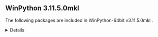 ## WinPython 3.11.5.0mkl 

The following packages are included in WinPython-64bit v3.11.5.0mkl .

<details>

### Tools

Name | Version | Description
-----|---------|------------
[Nodejs](https://nodejs.org) | v18.17.1 | a JavaScript runtime built on Chrome's V8 JavaScript engine
[npmjs](https://www.npmjs.com/) | 9.6.7 | a package manager for JavaScript
[Pandoc](https://pandoc.org/) | 2.3 | a universal document converter

### Python packages

Name | Version | Description
-----|---------|------------
[Python](http://www.python.org/) | 3.11.5 | Python programming language with standard library
[adodbapi](https://pypi.org/project/adodbapi) | 2.6.1.3 | A pure Python package implementing PEP 249 DB-API using Microsoft ADO.
[affine](https://pypi.org/project/affine) | 2.3.1 | Matrices describing affine transformation of the plane.
[aiofiles](https://pypi.org/project/aiofiles) | 22.1.0 | File support for asyncio.
[aiohttp](https://pypi.org/project/aiohttp) | 3.8.3 | Async http client/server framework (asyncio)
[aiosignal](https://pypi.org/project/aiosignal) | 1.2.0 | aiosignal: a list of registered asynchronous callbacks
[aiosqlite](https://pypi.org/project/aiosqlite) | 0.17.0 | asyncio bridge to the standard sqlite3 module
[alabaster](https://pypi.org/project/alabaster) | 0.7.12 | A configurable sidebar-enabled Sphinx theme
[alembic](https://pypi.org/project/alembic) | 1.11.1 | A database migration tool for SQLAlchemy.
[algopy](https://pypi.org/project/algopy) | 0.5.7 | ALGOPY: Taylor Arithmetic Computation and Algorithmic Differentiation
[altair](https://pypi.org/project/altair) | 5.1.1 | Altair: A declarative statistical visualization library for Python.
[altair_data_server](https://pypi.org/project/altair_data_server) | 0.4.1 | A background data server for Altair charts.
[altair_transform](https://pypi.org/project/altair_transform) | 0.2.0 | A python engine for evaluating Altair transforms.
[aniso8601](https://pypi.org/project/aniso8601) | 9.0.1 | A library for parsing ISO 8601 strings.
[annotated_types](https://pypi.org/project/annotated_types) | 0.5.0 | Reusable constraint types to use with typing.Annotated
[ansi2html](https://pypi.org/project/ansi2html) | 1.6.0 | Convert text with ANSI color codes to HTML or to LaTeX
[ansiwrap](https://pypi.org/project/ansiwrap) | 0.8.4 | textwrap, but savvy to ANSI colors and styles
[anyio](https://pypi.org/project/anyio) | 3.7.1 | High level compatibility layer for multiple asynchronous event loop implementations
[appdirs](https://pypi.org/project/appdirs) | 1.4.4 | A small Python module for determining appropriate platform-specific dirs, e.g. a "user data dir".
[argon2_cffi](https://pypi.org/project/argon2_cffi) | 21.3.0 | The secure Argon2 password hashing algorithm.
[argon2_cffi_bindings](https://pypi.org/project/argon2_cffi_bindings) | 21.2.0 | Low-level CFFI bindings for Argon2
[arrow](https://pypi.org/project/arrow) | 1.2.2 | Better dates & times for Python
[arviz](https://pypi.org/project/arviz) | 0.15.1 | Exploratory analysis of Bayesian models
[asciitree](https://pypi.org/project/asciitree) | 0.3.3 | Draws ASCII trees.
[asgi_csrf](https://pypi.org/project/asgi_csrf) | 0.9 | ASGI middleware for protecting against CSRF attacks
[asgiref](https://pypi.org/project/asgiref) | 3.5.2 | ASGI specs, helper code, and adapters
[asn1crypto](https://pypi.org/project/asn1crypto) | 1.4.0 | Fast ASN.1 parser and serializer with definitions for private keys, public keys, certificates, CRL, OCSP, CMS, PKCS#3, PKCS#7, PKCS#8, PKCS#12, PKCS#5, X.509 and TSP
[asteval](https://pypi.org/project/asteval) | 0.9.27 | Safe, minimalistic evaluator of python expression using ast module
[astroid](https://pypi.org/project/astroid) | 2.12.12 | An abstract syntax tree for Python with inference support.
[astropy](https://pypi.org/project/astropy) | 5.3.2 | Community-developed python astronomy tools
[asttokens](https://pypi.org/project/asttokens) | 2.1.0 | Annotate AST trees with source code positions
[async_lru](https://pypi.org/project/async_lru) | 2.0.4 | Simple LRU cache for asyncio
[async_timeout](https://pypi.org/project/async_timeout) | 4.0.3 | Timeout context manager for asyncio programs
[atomicwrites](https://pypi.org/project/atomicwrites) | 1.4.0 | Atomic file writes.
[attrs](https://pypi.org/project/attrs) | 22.1.0 | Classes Without Boilerplate
[autopep8](https://pypi.org/project/autopep8) | 1.7.0 | A tool that automatically formats Python code to conform to the PEP 8 style guide
[azure_core](https://pypi.org/project/azure_core) | 1.29.2 | Microsoft Azure Core Library for Python
[azure_cosmos](https://pypi.org/project/azure_cosmos) | 4.5.0 | Microsoft Azure Cosmos Client Library for Python
[azure_identity](https://pypi.org/project/azure_identity) | 1.14.0 | Microsoft Azure Identity Library for Python
[babel](https://pypi.org/project/babel) | 2.10.3 | Internationalization utilities
[backcall](https://pypi.org/project/backcall) | 0.2.0 | Specifications for callback functions passed in to an API
[baresql](https://pypi.org/project/baresql) | 0.8.0 | playing SQL directly on Python datas
[bcrypt](https://pypi.org/project/bcrypt) | 3.2.0 | Modern password hashing for your software and your servers
[beautifulsoup4](https://pypi.org/project/beautifulsoup4) | 4.11.1 | Screen-scraping library
[binaryornot](https://pypi.org/project/binaryornot) | 0.4.4 | Ultra-lightweight pure Python package to check if a file is binary or text.
[black](https://pypi.org/project/black) | 23.9.1 | The uncompromising code formatter.
[bleach](https://pypi.org/project/bleach) | 6.0.0 | An easy safelist-based HTML-sanitizing tool.
[blinker](https://pypi.org/project/blinker) | 1.4 | Fast, simple object-to-object and broadcast signaling
[blosc](https://pypi.org/project/blosc) | 1.10.6 | Blosc data compressor
[bokeh](https://pypi.org/project/bokeh) | 3.2.2 | Interactive plots and applications in the browser from Python
[bottleneck](https://pypi.org/project/bottleneck) | 1.3.4 | Fast NumPy array functions written in C
[bqplot](https://pypi.org/project/bqplot) | 0.12.40 | Interactive plotting for the Jupyter notebook, using d3.js and ipywidgets.
[branca](https://pypi.org/project/branca) | 0.6.0 | Generate complex HTML+JS pages with Python
[brewer2mpl](https://pypi.org/project/brewer2mpl) | 1.4.1 | Connect colorbrewer2.org color maps to Python and matplotlib
[brotli](https://pypi.org/project/brotli) | 1.0.9 | Python bindings for the Brotli compression library
[build](https://pypi.org/project/build) | 0.10.0 | A simple, correct Python build frontend
[cachecontrol](https://pypi.org/project/cachecontrol) | 0.12.11 | httplib2 caching for requests
[cachelib](https://pypi.org/project/cachelib) | 0.9.0 | A collection of cache libraries in the same API interface.
[cachetools](https://pypi.org/project/cachetools) | 5.2.0 | Extensible memoizing collections and decorators
[certifi](https://pypi.org/project/certifi) | 2022.9.24 | Python package for providing Mozilla's CA Bundle.
[cffi](https://pypi.org/project/cffi) | 1.15.0 | Foreign Function Interface for Python calling C code.
[cftime](https://pypi.org/project/cftime) | 1.6.0 | Time-handling functionality from netcdf4-python
[chardet](https://pypi.org/project/chardet) | 5.0.0 | Universal encoding detector for Python 2 and 3
[charset_normalizer](https://pypi.org/project/charset_normalizer) | 2.0.12 | The Real First Universal Charset Detector. Open, modern and actively maintained alternative to Chardet.
[cleo](https://pypi.org/project/cleo) | 2.0.1 | Cleo allows you to create beautiful and testable command-line interfaces.
[click](https://pypi.org/project/click) | 8.1.3 | Composable command line interface toolkit
[click_default_group](https://pypi.org/project/click_default_group) | 1.2.4 | Extends click.Group to invoke a command without explicit subcommand name
[click_default_group_wheel](https://pypi.org/project/click_default_group_wheel) | 1.2.2 | Extends click.Group to invoke a command without explicit subcommand name (packaged as a wheel)
[click_plugins](https://pypi.org/project/click_plugins) | 1.1.1 | An extension module for click to enable registering CLI commands via setuptools entry-points.
[cligj](https://pypi.org/project/cligj) | 0.7.2 | Click params for commmand line interfaces to GeoJSON
[cloudpickle](https://pypi.org/project/cloudpickle) | 2.1.0 | Extended pickling support for Python objects
[clr_loader](https://pypi.org/project/clr_loader) | 0.2.5 | Generic pure Python loader for .NET runtimes
[clrmagic](https://pypi.org/project/clrmagic) | 0.0.1a2 | IPython cell magic to use .NET languages
[colorama](https://pypi.org/project/colorama) | 0.4.6 | Cross-platform colored terminal text.
[colorcet](https://pypi.org/project/colorcet) | 3.0.1 | Collection of perceptually uniform colormaps
[comm](https://pypi.org/project/comm) | 0.1.3 | Jupyter Python Comm implementation, for usage in ipykernel, xeus-python etc.
[cons](https://pypi.org/project/cons) | 0.4.5 | An implementation of Lisp/Scheme-like cons in Python.
[contourpy](https://pypi.org/project/contourpy) | 1.0.7 | Python library for calculating contours of 2D quadrilateral grids
[cookiecutter](https://pypi.org/project/cookiecutter) | 2.1.1 | A command-line utility that creates projects from project templates, e.g. creating a Python package project from a Python package project template.
[coverage](https://pypi.org/project/coverage) | 6.5.0 | Code coverage measurement for Python
[cramjam](https://pypi.org/project/cramjam) | 2.6.2 | Thin Python bindings to de/compression algorithms in Rust
[crashtest](https://pypi.org/project/crashtest) | 0.4.1 | Manage Python errors with ease
[cryptography](https://pypi.org/project/cryptography) | 37.0.4 | cryptography is a package which provides cryptographic recipes and primitives to Python developers.
[cvxopt](https://pypi.org/project/cvxopt) | 1.3.0 | Convex optimization package
[cvxpy](https://pypi.org/project/cvxpy) | 1.3.1 | A domain-specific language for modeling convex optimization problems in Python.
[cycler](https://pypi.org/project/cycler) | 0.11.0 | Composable style cycles
[cython](https://pypi.org/project/cython) | 3.0.2 | The Cython compiler for writing C extensions for the Python language.
[cytoolz](https://pypi.org/project/cytoolz) | 0.12.1 | Cython implementation of Toolz: High performance functional utilities
[daqp](https://pypi.org/project/daqp) | 0.5.1 | DAQP: A dual active-set QP solver
[dash](https://pypi.org/project/dash) | 2.11.1 | A Python framework for building reactive web-apps. Developed by Plotly.
[dash_core_components](https://pypi.org/project/dash_core_components) | 2.0.0 | Core component suite for Dash
[dash_html_components](https://pypi.org/project/dash_html_components) | 2.0.0 | Vanilla HTML components for Dash
[dash_table](https://pypi.org/project/dash_table) | 5.0.0 | Dash table
[dask](https://pypi.org/project/dask) | 2023.8.0 | Parallel PyData with Task Scheduling
[dask_image](https://pypi.org/project/dask_image) | 2023.8.1 | Distributed image processing
[dataclasses_json](https://pypi.org/project/dataclasses_json) | 0.5.7 | Easily serialize dataclasses to and from JSON
[datasette](https://pypi.org/project/datasette) | 0.64.3 | A tool for exploring and publishing data
[datasette_graphql](https://pypi.org/project/datasette_graphql) | 2.2 | Datasette plugin providing an automatic GraphQL API for your SQLite databases
[datashader](https://pypi.org/project/datashader) | 0.15.2 | Data visualization toolchain based on aggregating into a grid
[datashape](https://pypi.org/project/datashape) | 0.5.2 | A data description language.
[db.py](https://pypi.org/project/db.py) | 0.5.4b1 | a db package that doesn't suck
[deap](https://pypi.org/project/deap) | 1.3.1 | Distributed Evolutionary Algorithms in Python
[debugpy](https://pypi.org/project/debugpy) | 1.8.0 | An implementation of the Debug Adapter Protocol for Python
[decorator](https://pypi.org/project/decorator) | 4.4.2 | Decorators for Humans
[defusedxml](https://pypi.org/project/defusedxml) | 0.7.1 | XML bomb protection for Python stdlib modules
[deprecated](https://pypi.org/project/deprecated) | 1.2.13 | Python @deprecated decorator to deprecate old python classes, functions or methods.
[deprecation](https://pypi.org/project/deprecation) | 2.1.0 | A library to handle automated deprecations
[diff_match_patch](https://pypi.org/project/diff_match_patch) | 20200713 | Repackaging of Google's Diff Match and Patch libraries. Offers robust algorithms to perform the operations required for synchronizing plain text.
[dill](https://pypi.org/project/dill) | 0.3.5 | serialize all of python
[dirty_cat](https://pypi.org/project/dirty_cat) | 0.4.1 | Machine learning with dirty categories.
[distlib](https://pypi.org/project/distlib) | 0.3.6 | Distribution utilities
[distributed](https://pypi.org/project/distributed) | 2023.8.0 | Distributed scheduler for Dask
[django](https://pypi.org/project/django) | 4.1.2 | A high-level Python web framework that encourages rapid development and clean, pragmatic design.
[dnspython](https://pypi.org/project/dnspython) | 2.1.0 | DNS toolkit
[docopt](https://pypi.org/project/docopt) | 0.6.2 | Pythonic argument parser, that will make you smile
[docstring_to_markdown](https://pypi.org/project/docstring_to_markdown) | 0.10 | On the fly conversion of Python docstrings to markdown
[docutils](https://pypi.org/project/docutils) | 0.18.1 | Docutils -- Python Documentation Utilities
[duckdb](https://pypi.org/project/duckdb) | 0.8.1 | DuckDB embedded database
[dulwich](https://pypi.org/project/dulwich) | 0.21.5 | Python Git Library
[ecos](https://pypi.org/project/ecos) | 2.0.12 | This is the Python package for ECOS: Embedded Cone Solver. See Github page for more information.
[emcee](https://pypi.org/project/emcee) | 3.1.2 | The Python ensemble sampling toolkit for MCMC
[entrypoints](https://pypi.org/project/entrypoints) | 0.4 | Discover and load entry points from installed packages.
[et_xmlfile](https://pypi.org/project/et_xmlfile) | 1.1.0 | An implementation of lxml.xmlfile for the standard library
[etuples](https://pypi.org/project/etuples) | 0.3.8 | Python S-expression emulation using tuple-like objects.
[executing](https://pypi.org/project/executing) | 1.2.0 | Get the currently executing AST node of a frame, and other information
[fast_histogram](https://pypi.org/project/fast_histogram) | 0.11 | Fast simple 1D and 2D histograms
[fastapi](https://pypi.org/project/fastapi) | 0.103.1 | FastAPI framework, high performance, easy to learn, fast to code, ready for production
[fasteners](https://pypi.org/project/fasteners) | 0.17.3 | A python package that provides useful locks.
[fastjsonschema](https://pypi.org/project/fastjsonschema) | 2.16.2 | Fastest Python implementation of JSON schema
[fastparquet](https://pypi.org/project/fastparquet) | 2023.4.0 | Python support for Parquet file format
[fastprogress](https://pypi.org/project/fastprogress) | 1.0.3 | A nested progress with plotting options for fastai
[feather_format](https://pypi.org/project/feather_format) | 0.4.1 | Simple wrapper library to the Apache Arrow-based Feather File Format
[filelock](https://pypi.org/project/filelock) | 3.12.0 | A platform independent file lock.
[filterpy](https://pypi.org/project/filterpy) | 1.4.5 | Kalman filtering and optimal estimation library
[fiona](https://pypi.org/project/fiona) | 1.9.3 | Fiona reads and writes spatial data files
[flake8](https://pypi.org/project/flake8) | 5.0.4 | the modular source code checker: pep8, pyflakes and co
[flask](https://pypi.org/project/flask) | 2.2.2 | A simple framework for building complex web applications.
[flask_mail](https://pypi.org/project/flask_mail) | 0.9.1 | Flask extension for sending email
[flask_session](https://pypi.org/project/flask_session) | 0.4.0 | Adds server-side session support to your Flask application
[flask_sqlalchemy](https://pypi.org/project/flask_sqlalchemy) | 3.0.3 | Adds SQLAlchemy support to your Flask application.
[flit](https://pypi.org/project/flit) | 3.8.0 | A simple packaging tool for simple packages.
[flit_core](https://pypi.org/project/flit_core) | 3.8.0 | Distribution-building parts of Flit. See flit package for more information
[folium](https://pypi.org/project/folium) | 0.14.0 | Make beautiful maps with Leaflet.js & Python
[fonttools](https://pypi.org/project/fonttools) | 4.37.4 | Tools to manipulate font files
[formlayout](https://pypi.org/project/formlayout) | 1.2.1a1 | The most easy way to create Qt form dialogs and widgets with Python
[fqdn](https://pypi.org/project/fqdn) | 1.5.1 | Validates fully-qualified domain names against RFC 1123, so that they are acceptable to modern bowsers
[frozenlist](https://pypi.org/project/frozenlist) | 1.3.0 | A list-like structure which implements collections.abc.MutableSequence
[fsspec](https://pypi.org/project/fsspec) | 2023.5.0 | File-system specification
[future](https://pypi.org/project/future) | 0.18.2 | Clean single-source support for Python 3 and 2
[fuzzywuzzy](https://pypi.org/project/fuzzywuzzy) | 0.18.0 | Fuzzy string matching in python
[gast](https://pypi.org/project/gast) | 0.4.0 | Python AST that abstracts the underlying Python version
[gdal](https://pypi.org/project/gdal) | 3.6.4 | GDAL: Geospatial Data Abstraction Library
[geographiclib](https://pypi.org/project/geographiclib) | 1.52 | The geodesic routines from GeographicLib
[geopandas](https://pypi.org/project/geopandas) | 0.14.0 | Geographic pandas extensions
[geopy](https://pypi.org/project/geopy) | 2.2.0 | Python Geocoding Toolbox
[gitdb](https://pypi.org/project/gitdb) | 4.0.10 | Git Object Database
[gitpython](https://pypi.org/project/gitpython) | 3.1.32 | Python Git Library
[gmpy2](https://pypi.org/project/gmpy2) | 2.1.5 | GMP/MPIR, MPFR, and MPC interface to Python 2.6+ and 3.x
[gpt4all](https://pypi.org/project/gpt4all) | 1.0.8 | Python bindings for GPT4All
[graphene](https://pypi.org/project/graphene) | 3.2.2 | GraphQL Framework for Python
[graphql_core](https://pypi.org/project/graphql_core) | 3.2.3 | GraphQL implementation for Python, a port of GraphQL.js, the JavaScript reference implementation for GraphQL.
[graphql_relay](https://pypi.org/project/graphql_relay) | 3.2.0 | Relay library for graphql-core-next
[greenlet](https://pypi.org/project/greenlet) | 2.0.2 | Lightweight in-process concurrent programming
[guidata](https://pypi.org/project/guidata) | 3.0.4 | Automatic graphical user interfaces generation for easy dataset editing and display
[guiqwt](https://pypi.org/project/guiqwt) | 4.4.1 | guiqwt is a set of tools for curve and image plotting (extension to PythonQwt)
[h11](https://pypi.org/project/h11) | 0.12.0 | A pure-Python, bring-your-own-I/O implementation of HTTP/1.1
[h2](https://pypi.org/project/h2) | 4.1.0 | HTTP/2 State-Machine based protocol implementation
[h5netcdf](https://pypi.org/project/h5netcdf) | 1.1.0 | netCDF4 via h5py
[h5py](https://pypi.org/project/h5py) | 3.7.0 | Read and write HDF5 files from Python
[heapdict](https://pypi.org/project/heapdict) | 1.0.1 | a heap with decrease-key and increase-key operations
[holoviews](https://pypi.org/project/holoviews) | 1.17.1 | Stop plotting your data - annotate your data and let it visualize itself.
[hpack](https://pypi.org/project/hpack) | 4.0.0 | Pure-Python HPACK header compression
[html5lib](https://pypi.org/project/html5lib) | 1.1 | HTML parser based on the WHATWG HTML specification
[httpcore](https://pypi.org/project/httpcore) | 0.15.0 | A minimal low-level HTTP client.
[httpie](https://pypi.org/project/httpie) | 3.2.1 | HTTPie - a CLI, cURL-like tool for humans.
[httpx](https://pypi.org/project/httpx) | 0.23.0 | The next generation HTTP client.
[huggingface_hub](https://pypi.org/project/huggingface_hub) | 0.17.1 | Client library to download and publish models, datasets and other repos on the huggingface.co hub
[hupper](https://pypi.org/project/hupper) | 1.10.3 | Integrated process monitor for developing and reloading daemons.
[hvplot](https://pypi.org/project/hvplot) | 0.8.4 | A high-level plotting API for the PyData ecosystem built on HoloViews.
[hypercorn](https://pypi.org/project/hypercorn) | 0.14.3 | A ASGI Server based on Hyper libraries and inspired by Gunicorn.
[hyperframe](https://pypi.org/project/hyperframe) | 6.0.1 | HTTP/2 framing layer for Python
[hypothesis](https://pypi.org/project/hypothesis) | 6.75.2 | A library for property-based testing
[idlex](https://pypi.org/project/idlex) | 1.22 | IDLE Extensions for Python
[idna](https://pypi.org/project/idna) | 3.1 | Internationalized Domain Names in Applications (IDNA)
[imageio](https://pypi.org/project/imageio) | 2.31.1 | Library for reading and writing a wide range of image, video, scientific, and volumetric data formats.
[imageio_ffmpeg](https://pypi.org/project/imageio_ffmpeg) | 0.4.8 | FFMPEG wrapper for Python
[imagesize](https://pypi.org/project/imagesize) | 1.4.1 | Getting image size from png/jpeg/jpeg2000/gif file
[imbalanced_learn](https://pypi.org/project/imbalanced_learn) | 0.10.1 | Toolbox for imbalanced dataset in machine learning.
[importlib_metadata](https://pypi.org/project/importlib_metadata) | 6.8.0 | Read metadata from Python packages
[inflection](https://pypi.org/project/inflection) | 0.5.1 | A port of Ruby on Rails inflector to Python
[iniconfig](https://pypi.org/project/iniconfig) | 1.1.1 | iniconfig: brain-dead simple config-ini parsing
[installer](https://pypi.org/project/installer) | 0.7.0 | A library for installing Python wheels.
[intervaltree](https://pypi.org/project/intervaltree) | 3.0.2 | Editable interval tree data structure for Python 2 and 3
[ipycanvas](https://pypi.org/project/ipycanvas) | 0.13.1 | Interactive widgets library exposing the browser's Canvas API
[ipydatagrid](https://pypi.org/project/ipydatagrid) | 1.2.0 | Fast Datagrid widget for the Jupyter Notebook and JupyterLab
[ipykernel](https://pypi.org/project/ipykernel) | 6.25.2 | IPython Kernel for Jupyter
[ipyleaflet](https://pypi.org/project/ipyleaflet) | 0.17.4 | A Jupyter widget for dynamic Leaflet maps
[ipympl](https://pypi.org/project/ipympl) | 0.9.3 | Matplotlib Jupyter Extension
[ipython](https://pypi.org/project/ipython) | 8.15.0 | IPython: Productive Interactive Computing
[ipython_genutils](https://pypi.org/project/ipython_genutils) | 0.2.0 | Vestigial utilities from IPython
[ipython_sql](https://pypi.org/project/ipython_sql) | 0.5.0 | RDBMS access via IPython
[ipywidgets](https://pypi.org/project/ipywidgets) | 8.1.1 | IPython HTML widgets for Jupyter
[isoduration](https://pypi.org/project/isoduration) | 20.11.0 | Operations with ISO 8601 durations
[isort](https://pypi.org/project/isort) | 5.10.1 | A Python utility / library to sort Python imports.
[itsdangerous](https://pypi.org/project/itsdangerous) | 2.1.2 | Various helpers to pass data to untrusted environments and back.
[janus](https://pypi.org/project/janus) | 1.0.0 | Mixed sync-async queue to interoperate between asyncio tasks and classic threads
[jaraco.classes](https://pypi.org/project/jaraco.classes) | 3.2.3 | Utility functions for Python class constructs
[jedi](https://pypi.org/project/jedi) | 0.18.2 | An autocompletion tool for Python that can be used for text editors.
[jellyfish](https://pypi.org/project/jellyfish) | 0.11.2 | a library for doing approximate and phonetic matching of strings.
[jinja2](https://pypi.org/project/jinja2) | 3.1.2 | A small but fast and easy to use stand-alone template engine written in pure python.
[jinja2_time](https://pypi.org/project/jinja2_time) | 0.2.0 | Jinja2 Extension for Dates and Times
[joblib](https://pypi.org/project/joblib) | 1.3.1 | Lightweight pipelining: using Python functions as pipeline jobs.
[json5](https://pypi.org/project/json5) | 0.9.8 | A Python implementation of the JSON5 data format.
[jsonpointer](https://pypi.org/project/jsonpointer) | 2.3 | Identify specific nodes in a JSON document (RFC 6901)
[jsonschema](https://pypi.org/project/jsonschema) | 4.17.3 | An implementation of JSON Schema validation for Python
[julia](https://pypi.org/project/julia) | 0.6.1 | Julia/Python bridge with IPython support.
[jupyter](https://pypi.org/project/jupyter) | 1.0.0 | Jupyter metapackage. Install all the Jupyter components in one go.
[jupyter_bokeh](https://pypi.org/project/jupyter_bokeh) | 3.0.7 | A Jupyter extension for rendering Bokeh content.
[jupyter_client](https://pypi.org/project/jupyter_client) | 8.2.0 | Jupyter protocol implementation and client libraries
[jupyter_console](https://pypi.org/project/jupyter_console) | 6.4.4 | Jupyter terminal console
[jupyter_core](https://pypi.org/project/jupyter_core) | 5.3.0 | Jupyter core package. A base package on which Jupyter projects rely.
[jupyter_events](https://pypi.org/project/jupyter_events) | 0.6.3 | Jupyter Event System library
[jupyter_lsp](https://pypi.org/project/jupyter_lsp) | 2.2.0 | Multi-Language Server WebSocket proxy for Jupyter Notebook/Lab server
[jupyter_packaging](https://pypi.org/project/jupyter_packaging) | 0.12.3 | Jupyter Packaging Utilities
[jupyter_server](https://pypi.org/project/jupyter_server) | 2.5.0 | The Jupyter Server
[jupyter_server_mathjax](https://pypi.org/project/jupyter_server_mathjax) | 0.2.6 | MathJax resources as a Jupyter Server Extension.
[jupyter_server_terminals](https://pypi.org/project/jupyter_server_terminals) | 0.4.4 | A Jupyter Server Extension Providing Terminals.
[jupyter_sphinx](https://pypi.org/project/jupyter_sphinx) | 0.4.0 | Jupyter Sphinx Extensions
[jupyterlab](https://pypi.org/project/jupyterlab) | 4.0.6 | The JupyterLab notebook server extension.
[jupyterlab_pygments](https://pypi.org/project/jupyterlab_pygments) | 0.2.2 | Pygments theme
[jupyterlab_server](https://pypi.org/project/jupyterlab_server) | 2.24.0 | JupyterLab Server
[jupyterlab_widgets](https://pypi.org/project/jupyterlab_widgets) | 3.0.9 | JupyterLab extension providing HTML widgets
[keyring](https://pypi.org/project/keyring) | 23.13.1 | Store and access your passwords safely.
[kiwisolver](https://pypi.org/project/kiwisolver) | 1.4.3 | A fast implementation of the Cassowary constraint solver
[langchain](https://pypi.org/project/langchain) | 0.0.292 | Building applications with LLMs through composability
[langsmith](https://pypi.org/project/langsmith) | 0.0.37 | Client library to connect to the LangSmith LLM Tracing and Evaluation Platform.
[lazy_loader](https://pypi.org/project/lazy_loader) | 0.2 | lazy_loader
[lazy_object_proxy](https://pypi.org/project/lazy_object_proxy) | 1.7.1 | A fast and thorough lazy object proxy.
[linkify_it_py](https://pypi.org/project/linkify_it_py) | 2.0.0 | Links recognition library with FULL unicode support.
[llm](https://pypi.org/project/llm) | 0.10 | A CLI utility and Python library for interacting with Large Language Models, including OpenAI, PaLM and local models installed on your own machine.
[llm_gpt4all](https://pypi.org/project/llm_gpt4all) | 0.1.1 | Plugin for LLM adding support for GPT4ALL models
[llm_llama_cpp](https://pypi.org/project/llm_llama_cpp) | 0.1a0 | LLM plugin for running models using llama.cpp
[llm_markov](https://pypi.org/project/llm_markov) | 0.1 | Plugin for LLM adding a Markov chain generating model
[llvmlite](https://pypi.org/project/llvmlite) | 0.41.0 | lightweight wrapper around basic LLVM functionality
[lmfit](https://pypi.org/project/lmfit) | 1.0.3 | Least-Squares Minimization with Bounds and Constraints
[locket](https://pypi.org/project/locket) | 1.0.0 | File-based locks for Python for Linux and Windows
[lockfile](https://pypi.org/project/lockfile) | 0.12.2 | Platform-independent file locking module
[logical_unification](https://pypi.org/project/logical_unification) | 0.4.5 | Logical unification in Python
[loky](https://pypi.org/project/loky) | 3.4.0 | A robust implementation of concurrent.futures.ProcessPoolExecutor
[lxml](https://pypi.org/project/lxml) | 4.9.0 | Powerful and Pythonic XML processing library combining libxml2/libxslt with the ElementTree API.
[lz4](https://pypi.org/project/lz4) | 4.3.2 | LZ4 Bindings for Python
[mako](https://pypi.org/project/mako) | 1.2.0 | A super-fast templating language that borrows the  best ideas from the existing templating languages.
[markdown](https://pypi.org/project/markdown) | 3.3.7 | Python implementation of Markdown.
[markdown_it_py](https://pypi.org/project/markdown_it_py) | 2.2.0 | Python port of markdown-it. Markdown parsing, done right!
[markupsafe](https://pypi.org/project/markupsafe) | 2.1.1 | Safely add untrusted strings to HTML/XML markup.
[marshmallow](https://pypi.org/project/marshmallow) | 3.12.1 | A lightweight library for converting complex datatypes to and from native Python datatypes.
[marshmallow_enum](https://pypi.org/project/marshmallow_enum) | 1.5.1 | Enum field for Marshmallow
[matplotlib](https://pypi.org/project/matplotlib) | 3.8.0 | Python plotting package
[matplotlib_inline](https://pypi.org/project/matplotlib_inline) | 0.1.6 | Inline Matplotlib backend for Jupyter
[maturin](https://pypi.org/project/maturin) | 1.2.3 | Build and publish crates with pyo3, rust-cpython and cffi bindings as well as rust binaries as python packages
[mccabe](https://pypi.org/project/mccabe) | 0.7.0 | McCabe checker, plugin for flake8
[mdit_py_plugins](https://pypi.org/project/mdit_py_plugins) | 0.3.5 | Collection of plugins for markdown-it-py
[mdurl](https://pypi.org/project/mdurl) | 0.1.2 | Markdown URL utilities
[mercantile](https://pypi.org/project/mercantile) | 1.2.1 | Web mercator XYZ tile utilities
[mergedeep](https://pypi.org/project/mergedeep) | 1.3.4 | A deep merge function for &#128013;.
[minikanren](https://pypi.org/project/minikanren) | 1.0.3 | Relational programming in Python
[missingno](https://pypi.org/project/missingno) | 0.5.1 | Missing data visualization module for Python.
[mistune](https://pypi.org/project/mistune) | 2.0.5 | The fastest markdown parser in pure Python
[mizani](https://pypi.org/project/mizani) | 0.9.2 | Scales for Python
[mkl_service](https://pypi.org/project/mkl_service) | 2.4.0 | Python bindings to some MKL service functions
[mlxtend](https://pypi.org/project/mlxtend) | 0.22.0 | Machine Learning Library Extensions
[more_itertools](https://pypi.org/project/more_itertools) | 9.0.0 | More routines for operating on iterables, beyond itertools
[moviepy](https://pypi.org/project/moviepy) | 1.0.3 | Video editing with Python
[mpl_scatter_density](https://pypi.org/project/mpl_scatter_density) | 0.7 | Matplotlib helpers to make density scatter plots
[mpld3](https://pypi.org/project/mpld3) | 0.5.8 | D3 Viewer for Matplotlib
[mpmath](https://pypi.org/project/mpmath) | 1.2.1 | Python library for arbitrary-precision floating-point arithmetic
[msal](https://pypi.org/project/msal) | 1.22.0 | The Microsoft Authentication Library (MSAL) for Python library enables your app to access the Microsoft Cloud by supporting authentication of users with Microsoft Azure Active Directory accounts (AAD) and Microsoft Accounts (MSA) using industry standard OAuth2 and OpenID Connect.
[msal_extensions](https://pypi.org/project/msal_extensions) | 1.0.0 | Microsoft Authentication Library extensions (MSAL EX) provides a persistence API that can save your data on disk, encrypted on Windows, macOS and Linux. Concurrent data access will be coordinated by a file lock mechanism.
[msgpack](https://pypi.org/project/msgpack) | 1.0.4 | MessagePack (de)serializer.
[msvc_runtime](https://pypi.org/project/msvc_runtime) | 14.34.31931 | Install the Microsoft&#8482; Visual C++&#8482; runtime DLLs to the sys.prefix and Scripts directories
[multidict](https://pypi.org/project/multidict) | 6.0.2 | multidict implementation
[multipledispatch](https://pypi.org/project/multipledispatch) | 0.6.0 | Multiple dispatch
[munch](https://pypi.org/project/munch) | 2.5.0 | A dot-accessible dictionary (a la JavaScript objects)
[mutagen](https://pypi.org/project/mutagen) | 1.46.0 | read and write audio tags for many formats
[mypy](https://pypi.org/project/mypy) | 1.5.1 | Optional static typing for Python
[mypy_extensions](https://pypi.org/project/mypy_extensions) | 1.0.0 | Experimental type system extensions for programs checked with the mypy typechecker.
[mysql_connector_python](https://pypi.org/project/mysql_connector_python) | 8.0.21 | MySQL driver written in Python
[nbclient](https://pypi.org/project/nbclient) | 0.8.0 | A client library for executing notebooks. Formally nbconvert's ExecutePreprocessor.
[nbconvert](https://pypi.org/project/nbconvert) | 7.8.0 | Converting Jupyter Notebooks
[nbdime](https://pypi.org/project/nbdime) | 3.1.1 | Diff and merge of Jupyter Notebooks
[nbformat](https://pypi.org/project/nbformat) | 5.7.0 | The Jupyter Notebook format
[nbval](https://pypi.org/project/nbval) | 0.9.6 | A py.test plugin to validate Jupyter notebooks
[nest_asyncio](https://pypi.org/project/nest_asyncio) | 1.5.6 | Patch asyncio to allow nested event loops
[netcdf4](https://pypi.org/project/netcdf4) | 1.6.0 | Provides an object-oriented python interface to the netCDF version 4 library.
[networkx](https://pypi.org/project/networkx) | 3.1 | Python package for creating and manipulating graphs and networks
[nlopt](https://pypi.org/project/nlopt) | 2.7.1 | Library for nonlinear optimization, wrapping many algorithms for global and local, constrained or unconstrained, optimization
[nltk](https://pypi.org/project/nltk) | 3.8.1 | Natural Language Toolkit
[notebook](https://pypi.org/project/notebook) | 7.0.4 | A web-based notebook environment for interactive computing
[notebook_shim](https://pypi.org/project/notebook_shim) | 0.2.3 | A shim layer for notebook traits and config
[ntlm_auth](https://pypi.org/project/ntlm_auth) | 1.5.0 | Creates NTLM authentication structures
[numba](https://pypi.org/project/numba) | 0.58.0 | compiling Python code using LLVM
[numcodecs](https://pypi.org/project/numcodecs) | 0.10.0 | A Python package providing buffer compression and transformation codecs for use in data storage and communication applications.
[numdifftools](https://pypi.org/project/numdifftools) | 0.9.40 | Solves automatic numerical differentiation problems in one or more variables.
[numexpr](https://pypi.org/project/numexpr) | 2.8.4 | Fast numerical expression evaluator for NumPy
[numpy](https://pypi.org/project/numpy) | 1.25.1+mkl | NumPy is the fundamental package for array computing with Python.
[numpydoc](https://pypi.org/project/numpydoc) | 1.3 | Sphinx extension to support docstrings in Numpy format
[openai](https://pypi.org/project/openai) | 0.28.0 | Python client library for the OpenAI API
[opencv_python](https://pypi.org/project/opencv_python) | 4.8.0.74 | Wrapper package for OpenCV python bindings.
[openpyxl](https://pypi.org/project/openpyxl) | 3.0.10 | A Python library to read/write Excel 2010 xlsx/xlsm files
[orjson](https://pypi.org/project/orjson) | 3.7.3 | Fast, correct Python JSON library supporting dataclasses, datetimes, and numpy
[osqp](https://pypi.org/project/osqp) | 0.6.2.post9 | OSQP: The Operator Splitting QP Solver
[outcome](https://pypi.org/project/outcome) | 1.2.0 | Capture the outcome of Python function calls.
[packaging](https://pypi.org/project/packaging) | 22.0 | Core utilities for Python packages
[pandas](https://pypi.org/project/pandas) | 2.1.1 | Powerful data structures for data analysis, time series, and statistics
[pandocfilters](https://pypi.org/project/pandocfilters) | 1.5.0 | Utilities for writing pandoc filters in python
[panel](https://pypi.org/project/panel) | 1.2.3 | A high level app and dashboarding solution for Python.
[papermill](https://pypi.org/project/papermill) | 2.4.0 | Parametrize and run Jupyter and nteract Notebooks
[param](https://pypi.org/project/param) | 1.13.0 | Declarative Python programming using Parameters.
[paramiko](https://pypi.org/project/paramiko) | 2.8.0 | SSH2 protocol library
[parso](https://pypi.org/project/parso) | 0.8.3 | A Python Parser
[partd](https://pypi.org/project/partd) | 1.4.0 | Appendable key-value storage
[pathspec](https://pypi.org/project/pathspec) | 0.11.0 | Utility library for gitignore style pattern matching of file paths.
[patsy](https://pypi.org/project/patsy) | 0.5.3 | A Python package for describing statistical models and for building design matrices.
[pdfrw](https://pypi.org/project/pdfrw) | 0.4.post2 | PDF file reader/writer library
[pep8](https://pypi.org/project/pep8) | 1.7.1 | Python style guide checker
[pexpect](https://pypi.org/project/pexpect) | 4.8.0 | Pexpect allows easy control of interactive console applications.
[pg8000](https://pypi.org/project/pg8000) | 1.23.0 | PostgreSQL interface library
[pickleshare](https://pypi.org/project/pickleshare) | 0.7.5 | Tiny 'shelve'-like database with concurrency support
[pillow](https://pypi.org/project/pillow) | 9.5.0 | Python Imaging Library (Fork)
[pims](https://pypi.org/project/pims) | 0.6.1 | Python Image Sequence
[pint](https://pypi.org/project/pint) | 0.19.2 | Physical quantities module
[pip](https://pypi.org/project/pip) | 23.2.1 | The PyPA recommended tool for installing Python packages.
[pkginfo](https://pypi.org/project/pkginfo) | 1.9.6 | Query metadatdata from sdists / bdists / installed packages.
[platformdirs](https://pypi.org/project/platformdirs) | 3.8.1 | A small Python module for determining appropriate platform-specific dirs, e.g. a "user data dir".
[plotly](https://pypi.org/project/plotly) | 5.16.1 | An open-source, interactive graphing library for Python
[plotnine](https://pypi.org/project/plotnine) | 0.12.3 | A grammar of graphics for python
[pluggy](https://pypi.org/project/pluggy) | 1.0.0 | plugin and hook calling mechanisms for python
[ply](https://pypi.org/project/ply) | 3.11 | Python Lex & Yacc
[pmdarima](https://pypi.org/project/pmdarima) | 2.0.3 | Python's forecast::auto.arima equivalent
[poetry](https://pypi.org/project/poetry) | 1.5.1 | Python dependency management and packaging made easy.
[poetry_core](https://pypi.org/project/poetry_core) | 1.6.1 | Poetry PEP 517 Build Backend
[poetry_plugin_export](https://pypi.org/project/poetry_plugin_export) | 1.5.0 | Poetry plugin to export the dependencies to various formats
[polars](https://pypi.org/project/polars) | 0.19.3 | Blazingly fast DataFrame library
[portalocker](https://pypi.org/project/portalocker) | 2.7.0 | Wraps the portalocker recipe for easy usage
[portpicker](https://pypi.org/project/portpicker) | 1.5.0 | A library to choose unique available network ports.
[ppci](https://pypi.org/project/ppci) | 0.5.9 | A compiler for ARM, X86, MSP430, xtensa and more implemented in pure Python
[prettytable](https://pypi.org/project/prettytable) | 3.3.0 | A simple Python library for easily displaying tabular data in a visually appealing ASCII table format.
[priority](https://pypi.org/project/priority) | 2.0.0 | A pure-Python implementation of the HTTP/2 priority tree
[proglog](https://pypi.org/project/proglog) | 0.1.10 | Log and progress bar manager for console, notebooks, web...
[prometheus_client](https://pypi.org/project/prometheus_client) | 0.15.0 | Python client for the Prometheus monitoring system.
[prompt_toolkit](https://pypi.org/project/prompt_toolkit) | 3.0.39 | Library for building powerful interactive command lines in Python
[protobuf](https://pypi.org/project/protobuf) | 4.23.2 | Protocol Buffers
[psutil](https://pypi.org/project/psutil) | 5.9.5 | Cross-platform lib for process and system monitoring in Python.
[ptpython](https://pypi.org/project/ptpython) | 3.0.23 | Python REPL build on top of prompt_toolkit
[ptyprocess](https://pypi.org/project/ptyprocess) | 0.7.0 | Run a subprocess in a pseudo terminal
[pulp](https://pypi.org/project/pulp) | 2.6.0 | PuLP is an LP modeler written in python. PuLP can generate MPS or LP files and call GLPK, COIN CLP/CBC, CPLEX, and GUROBI to solve linear problems.
[pure_eval](https://pypi.org/project/pure_eval) | 0.2.2 | Safely evaluate AST nodes without side effects
[py2vega](https://pypi.org/project/py2vega) | 0.6.1 | A Python to Vega-expression transpiler.
[pyaml](https://pypi.org/project/pyaml) | 20.4.0 | PyYAML-based module to produce pretty and readable YAML-serialized data
[pyarrow](https://pypi.org/project/pyarrow) | 13.0.0 | Python library for Apache Arrow
[pyaudio](https://pypi.org/project/pyaudio) | 0.2.11 | Bindings for PortAudio v19, the cross-platform audio input/output stream library.
[pybars3](https://pypi.org/project/pybars3) | 0.9.7 | Handlebars.js templating for Python 3 and 2
[pybind11](https://pypi.org/project/pybind11) | 2.11.1 | Seamless operability between C++11 and Python
[pycodestyle](https://pypi.org/project/pycodestyle) | 2.9.1 | Python style guide checker
[pycosat](https://pypi.org/project/pycosat) | 0.6.3 | bindings to picosat (a SAT solver)
[pycparser](https://pypi.org/project/pycparser) | 2.21 | C parser in Python
[pycryptodomex](https://pypi.org/project/pycryptodomex) | 3.18.0 | Cryptographic library for Python
[pyct](https://pypi.org/project/pyct) | 0.4.8 | python package common tasks for users (e.g. copy examples, fetch data, ...)
[pydantic](https://pypi.org/project/pydantic) | 2.3.0 | Data validation and settings management using python 3.6 type hinting
[pydantic_core](https://pypi.org/project/pydantic_core) | 2.6.3 | 
[pydeck](https://pypi.org/project/pydeck) | 0.8.0 | Widget for deck.gl maps
[pydocstyle](https://pypi.org/project/pydocstyle) | 6.3.0 | Python docstring style checker
[pydub](https://pypi.org/project/pydub) | 0.25.1 | Manipulate audio with an simple and easy high level interface
[pyepsg](https://pypi.org/project/pyepsg) | 0.4.0 | Easy access to the EPSG database via http epsg.io/
[pyerfa](https://pypi.org/project/pyerfa) | 2.0.0.1 | Python bindings for ERFA
[pyflakes](https://pypi.org/project/pyflakes) | 2.5.0 | passive checker of Python programs
[pyflux](https://pypi.org/project/pyflux) | 0.4.17 | PyFlux: A time-series analysis library for Python
[pygad](https://pypi.org/project/pygad) | 3.2.0 | PyGAD: A Python 3 Library for Building the Genetic Algorithm and Training Machine Learning Algoithms (Keras & PyTorch).
[pygame](https://pypi.org/project/pygame) | 2.4.0 | Python Game Development
[pygments](https://pypi.org/project/pygments) | 2.15.1 | Pygments is a syntax highlighting package written in Python.
[pyjwt](https://pypi.org/project/pyjwt) | 2.4.0 | JSON Web Token implementation in Python
[pylint](https://pypi.org/project/pylint) | 2.15.4 | python code static checker
[pylint_venv](https://pypi.org/project/pylint_venv) | 3.0.2 | pylint-venv provides a Pylint init-hook to use the same Pylint installation with different virtual environments.
[pyls_spyder](https://pypi.org/project/pyls_spyder) | 0.4.0 | Spyder extensions for the python-language-server
[pymc](https://pypi.org/project/pymc) | 5.5.0 | Markov Chain Monte Carlo sampling toolkit.
[pymeta3](https://pypi.org/project/pymeta3) | 0.5.1 | Pattern-matching language based on OMeta for Python 3 and 2
[pymongo](https://pypi.org/project/pymongo) | 4.3.3 | Python driver for MongoDB <http www.mongodb.org>
[pympler](https://pypi.org/project/pympler) | 1.0.1 | A development tool to measure, monitor and analyze the memory behavior of Python objects.
[pynacl](https://pypi.org/project/pynacl) | 1.5.0 | Python binding to the Networking and Cryptography (NaCl) library
[pynndescent](https://pypi.org/project/pynndescent) | 0.5.7 | Nearest Neighbor Descent
[pyodbc](https://pypi.org/project/pyodbc) | 4.0.39 | DB API Module for ODBC
[pyopengl](https://pypi.org/project/pyopengl) | 3.1.6 | Standard OpenGL bindings for Python
[pypandoc](https://pypi.org/project/pypandoc) | 1.5 | Thin wrapper for pandoc.
[pyparsing](https://pypi.org/project/pyparsing) | 3.0.9 | Python parsing module
[pypdf](https://pypi.org/project/pypdf) | 3.15.2 | A pure-python PDF library capable of splitting, merging, cropping, and transforming PDF files
[pypng](https://pypi.org/project/pypng) | 0.20220715.0 | Pure Python library for saving and loading PNG images
[pyproj](https://pypi.org/project/pyproj) | 3.4.1 | Python interface to PROJ (cartographic projections and coordinate transformations library)
[pyproject_hooks](https://pypi.org/project/pyproject_hooks) | 1.0.0 | Wrappers to call pyproject.toml-based build backend hooks.
[pyqt5](https://pypi.org/project/pyqt5) | 5.15.6 | Python bindings for the Qt cross platform application toolkit
[pyqt5_qt5](https://pypi.org/project/pyqt5_qt5) | 5.15.2 | The subset of a Qt installation needed by PyQt5.
[pyqt5_sip](https://pypi.org/project/pyqt5_sip) | 12.11.0 | The sip module support for PyQt5
[pyqtgraph](https://pypi.org/project/pyqtgraph) | 0.13.3 | Scientific Graphics and GUI Library for Python
[pyqtwebengine](https://pypi.org/project/pyqtwebengine) | 5.15.5 | Python bindings for the Qt WebEngine framework
[pyqtwebengine_qt5](https://pypi.org/project/pyqtwebengine_qt5) | 5.15.2 | The subset of a Qt installation needed by PyQtWebEngine.
[pyrsistent](https://pypi.org/project/pyrsistent) | 0.18.1 | Persistent/Functional/Immutable data structures
[pyserial](https://pypi.org/project/pyserial) | 3.5 | Python Serial Port Extension
[pysocks](https://pypi.org/project/pysocks) | 1.7.1 | A Python SOCKS client module. See https github.com/Anorov/PySocks for more information.
[pystache](https://pypi.org/project/pystache) | 0.5.4 | Mustache for Python
[pytensor](https://pypi.org/project/pytensor) | 2.12.3 | Optimizing compiler for evaluating mathematical expressions on CPUs and GPUs.
[pytest](https://pypi.org/project/pytest) | 7.2.1 | pytest: simple powerful testing with Python
[python_barcode](https://pypi.org/project/python_barcode) | 0.15.1 | Create standard barcodes with Python. No external modules needed. (optional Pillow support included).
[python_dateutil](https://pypi.org/project/python_dateutil) | 2.8.2 | Extensions to the standard Python datetime module
[python_dotenv](https://pypi.org/project/python_dotenv) | 1.0.0 | Add .env support to your django/flask apps in development and deployments
[python_json_logger](https://pypi.org/project/python_json_logger) | 2.0.7 | A python library adding a json log formatter
[python_lsp_black](https://pypi.org/project/python_lsp_black) | 1.3.0 | Black plugin for the Python LSP Server
[python_lsp_jsonrpc](https://pypi.org/project/python_lsp_jsonrpc) | 1.1.1 | JSON RPC 2.0 server library
[python_lsp_server](https://pypi.org/project/python_lsp_server) | 1.7.4 | Python Language Server for the Language Server Protocol
[python_multipart](https://pypi.org/project/python_multipart) | 0.0.5 | A streaming multipart parser for Python
[python_slugify](https://pypi.org/project/python_slugify) | 6.1.2 | A Python Slugify application that handles Unicode
[python_snappy](https://pypi.org/project/python_snappy) | 0.6.1 | Python library for the snappy compression library from Google
[python_ulid](https://pypi.org/project/python_ulid) | 1.1.0 | Universally Unique Lexicographically Sortable Identifier
[pythonnet](https://pypi.org/project/pythonnet) | 3.0.1 | .Net and Mono integration for Python
[pythonqwt](https://pypi.org/project/pythonqwt) | 0.10.2 | Qt plotting widgets for Python
[pytoolconfig](https://pypi.org/project/pytoolconfig) | 1.2.4 | Python tool configuration
[pytz](https://pypi.org/project/pytz) | 2023.3 | World timezone definitions, modern and historical
[pytz_deprecation_shim](https://pypi.org/project/pytz_deprecation_shim) | 0.1.0.post0 | Shims to make deprecation of pytz easier
[pyviz_comms](https://pypi.org/project/pyviz_comms) | 3.0.0 | Bidirectional communication for the PyViz ecosystem.
[pywavelets](https://pypi.org/project/pywavelets) | 1.4.1 | PyWavelets, wavelet transform module
[pywin32](https://pypi.org/project/pywin32) | 306 | Python for Window Extensions
[pywin32_ctypes](https://pypi.org/project/pywin32_ctypes) | 0.2.0 | A (partial) reimplementation of pywin32 that is pure python (uses ctypes/cffi)
[pywinpty](https://pypi.org/project/pywinpty) | 2.0.9 | Python bindings for the winpty library
[pywinusb](https://pypi.org/project/pywinusb) | 0.4.2 | A package that simplifies USB/HID communications on windows
[pyyaml](https://pypi.org/project/pyyaml) | 6.0 | YAML parser and emitter for Python
[pyzmq](https://pypi.org/project/pyzmq) | 25.1.1 | Python bindings for 0MQ
[pyzo](https://pypi.org/project/pyzo) | 4.12.7 | the Python IDE for scientific computing
[qdarkstyle](https://pypi.org/project/qdarkstyle) | 3.1 | The most complete dark stylesheet for Python and Qt applications
[qdldl](https://pypi.org/project/qdldl) | 0.1.7 | QDLDL, a free LDL factorization routine.
[qpsolvers](https://pypi.org/project/qpsolvers) | 3.4.0 | Quadratic programming solvers in Python with a unified API
[qrcode](https://pypi.org/project/qrcode) | 7.4.2 | QR Code image generator
[qstylizer](https://pypi.org/project/qstylizer) | 0.2.2 | Stylesheet Generator for PyQt{4-5}/PySide{1-2}
[qtawesome](https://pypi.org/project/qtawesome) | 1.2.3 | FontAwesome icons in PyQt and PySide applications
[qtconsole](https://pypi.org/project/qtconsole) | 5.4.4 | Jupyter Qt console
[qtpy](https://pypi.org/project/qtpy) | 2.4.0 | Provides an abstraction layer on top of the various Qt bindings (PyQt5, PyQt4 and PySide) and additional custom QWidgets.
[quadprog](https://pypi.org/project/quadprog) | 0.1.11 | Quadratic Programming Solver
[quantecon](https://pypi.org/project/quantecon) | 0.5.3 | QuantEcon is a package to support all forms of quantitative economic modelling.
[quart](https://pypi.org/project/quart) | 0.18.3 | A Python ASGI web microframework with the same API as Flask
[rapidfuzz](https://pypi.org/project/rapidfuzz) | 2.13.7 | rapid fuzzy string matching
[rasterio](https://pypi.org/project/rasterio) | 1.3.6 | Fast and direct raster I/O for use with Numpy and SciPy
[readme_renderer](https://pypi.org/project/readme_renderer) | 35.0 | readme_renderer is a library for rendering "readme" descriptions for Warehouse
[redis](https://pypi.org/project/redis) | 4.3.1 | Python client for Redis key-value store
[regex](https://pypi.org/project/regex) | 2022.9.13 | Alternative regular expression module, to replace re.
[reportlab](https://pypi.org/project/reportlab) | 4.0.4 | The Reportlab Toolkit
[requests](https://pypi.org/project/requests) | 2.31.0 | Python HTTP for Humans.
[requests_ntlm](https://pypi.org/project/requests_ntlm) | 1.1.0 | This package allows for HTTP NTLM authentication using the requests library.
[requests_toolbelt](https://pypi.org/project/requests_toolbelt) | 0.10.1 | A utility belt for advanced users of python-requests
[retrying](https://pypi.org/project/retrying) | 1.3.4 | Retrying
[rfc3339_validator](https://pypi.org/project/rfc3339_validator) | 0.1.4 | A pure python RFC3339 validator
[rfc3986](https://pypi.org/project/rfc3986) | 1.5.0 | Validating URI References per RFC 3986
[rfc3986_validator](https://pypi.org/project/rfc3986_validator) | 0.1.1 | Pure python rfc3986 validator
[rich](https://pypi.org/project/rich) | 13.4.2 | Render rich text, tables, progress bars, syntax highlighting, markdown and more to the terminal
[rope](https://pypi.org/project/rope) | 1.6.0 | a python refactoring library...
[rtree](https://pypi.org/project/rtree) | 1.0.0 | R-Tree spatial index for Python GIS
[rx](https://pypi.org/project/rx) | 3.1.1 | Reactive Extensions (Rx) for Python
[scikit_image](https://pypi.org/project/scikit_image) | 0.21.0 | Image processing routines for SciPy
[scikit_learn](https://pypi.org/project/scikit_learn) | 1.3.1 | A set of python modules for machine learning and data mining
[scikit_optimize](https://pypi.org/project/scikit_optimize) | 0.9.0 | Sequential model-based optimization toolbox.
[scipy](https://pypi.org/project/scipy) | 1.11.1 | SciPy: Scientific Library for Python
[scramp](https://pypi.org/project/scramp) | 1.4.1 | An implementation of the SCRAM protocol.
[scs](https://pypi.org/project/scs) | 3.2.3 | scs: splitting conic solver
[seaborn](https://pypi.org/project/seaborn) | 0.13.0.dev0 | seaborn: statistical data visualization
[send2trash](https://pypi.org/project/send2trash) | 1.8.0 | Send file to trash natively under Mac OS X, Windows and Linux.
[setuptools](https://pypi.org/project/setuptools) | 67.8.0 | Easily download, build, install, upgrade, and uninstall Python packages
[shapely](https://pypi.org/project/shapely) | 2.0.1 | Geometric objects, predicates, and operations
[shellingham](https://pypi.org/project/shellingham) | 1.5.0.post1 | Tool to Detect Surrounding Shell
[simplegeneric](https://pypi.org/project/simplegeneric) | 0.8.1 | Simple generic functions (similar to Python's own len(), pickle.dump(), etc.)
[simplejson](https://pypi.org/project/simplejson) | 3.17.6 | Simple, fast, extensible JSON encoder/decoder for Python
[simpy](https://pypi.org/project/simpy) | 4.0.1 | Event discrete, process based simulation for Python.
[six](https://pypi.org/project/six) | 1.16.0 | Python 2 and 3 compatibility utilities
[slicerator](https://pypi.org/project/slicerator) | 1.1.0 | A lazy-loading, fancy-sliceable iterable.
[smmap](https://pypi.org/project/smmap) | 5.0.0 | A pure Python implementation of a sliding window memory map manager
[snakeviz](https://pypi.org/project/snakeviz) | 2.1.0 | A web-based viewer for Python profiler output
[sniffio](https://pypi.org/project/sniffio) | 1.2.0 | Sniff out which async library your code is running under
[snowballstemmer](https://pypi.org/project/snowballstemmer) | 2.2.0 | This package provides 26 stemmers for 25 languages generated from Snowball algorithms.
[snuggs](https://pypi.org/project/snuggs) | 1.4.7 | Snuggs are s-expressions for Numpy
[sortedcontainers](https://pypi.org/project/sortedcontainers) | 2.4.0 | Sorted Containers -- Sorted List, Sorted Dict, Sorted Set
[sounddevice](https://pypi.org/project/sounddevice) | 0.4.4 | Play and Record Sound with Python
[soupsieve](https://pypi.org/project/soupsieve) | 2.3.2.post1 | A modern CSS selector implementation for Beautiful Soup.
[sphinx](https://pypi.org/project/sphinx) | 6.1.3 | Tool for generating documentation which uses reStructuredText as its markup language
[sphinx_rtd_theme](https://pypi.org/project/sphinx_rtd_theme) | 1.2.0 | Read the Docs theme for Sphinx
[sphinxcontrib_applehelp](https://pypi.org/project/sphinxcontrib_applehelp) | 1.0.2 | sphinxcontrib-applehelp is a sphinx extension which outputs Apple help books
[sphinxcontrib_devhelp](https://pypi.org/project/sphinxcontrib_devhelp) | 1.0.2 | sphinxcontrib-devhelp is a sphinx extension which outputs Devhelp document.
[sphinxcontrib_htmlhelp](https://pypi.org/project/sphinxcontrib_htmlhelp) | 2.0.0 | sphinxcontrib-htmlhelp is a sphinx extension which renders HTML help files
[sphinxcontrib_jquery](https://pypi.org/project/sphinxcontrib_jquery) | 4.1 | Extension to include jQuery on newer Sphinx releases
[sphinxcontrib_jsmath](https://pypi.org/project/sphinxcontrib_jsmath) | 1.0.1 | A sphinx extension which renders display math in HTML via JavaScript
[sphinxcontrib_qthelp](https://pypi.org/project/sphinxcontrib_qthelp) | 1.0.3 | sphinxcontrib-qthelp is a sphinx extension which outputs QtHelp document.
[sphinxcontrib_serializinghtml](https://pypi.org/project/sphinxcontrib_serializinghtml) | 1.1.5 | sphinxcontrib-serializinghtml is a sphinx extension which outputs "serialized" HTML files (json and pickle).
[spyder](https://pypi.org/project/spyder) | 5.4.5 | The Scientific Python Development Environment
[spyder_kernels](https://pypi.org/project/spyder_kernels) | 2.4.4 | Jupyter kernels for Spyder's console
[sqlalchemy](https://pypi.org/project/sqlalchemy) | 2.0.19 | Database Abstraction Library
[sqlite_bro](https://pypi.org/project/sqlite_bro) | 0.12.2 | a graphic SQLite Client in 1 Python file
[sqlite_fts4](https://pypi.org/project/sqlite_fts4) | 1.0.3 | Python functions for working with SQLite FTS4 search
[sqlite_migrate](https://pypi.org/project/sqlite_migrate) | 0.1a2 | 
[sqlite_utils](https://pypi.org/project/sqlite_utils) | 3.35.1 | CLI tool and Python utility functions for manipulating SQLite databases
[sqlparse](https://pypi.org/project/sqlparse) | 0.4.3 | Non-validating SQL parser
[sspyrs](https://pypi.org/project/sspyrs) | 0.3 | Lightweight interface for SSRS reports to python
[stack_data](https://pypi.org/project/stack_data) | 0.6.1 | Extract data from python stack frames and tracebacks for informative displays
[starlette](https://pypi.org/project/starlette) | 0.27.0 | The little ASGI library that shines.
[statsmodels](https://pypi.org/project/statsmodels) | 0.14.0 | Statistical computations and models for Python
[streamlit](https://pypi.org/project/streamlit) | 1.23.1 | The fastest way to build data apps in Python
[streamz](https://pypi.org/project/streamz) | 0.6.3 | Streams
[supersmoother](https://pypi.org/project/supersmoother) | 0.4 | Python implementation of Friedman's Supersmoother
[swifter](https://pypi.org/project/swifter) | 1.3.4 | A package which efficiently applies any function to a pandas dataframe or series in the fastest available manner
[sympy](https://pypi.org/project/sympy) | 1.12 | Computer algebra system (CAS) in Python
[tables](https://pypi.org/project/tables) | 3.7.0 | Hierarchical datasets for Python
[tabulate](https://pypi.org/project/tabulate) | 0.9.0 | Pretty-print tabular data
[tbats](https://pypi.org/project/tbats) | 1.1.0 | BATS and TBATS for time series forecasting
[tblib](https://pypi.org/project/tblib) | 1.7.0 | Traceback serialization library.
[tenacity](https://pypi.org/project/tenacity) | 8.1.0 | Retry code until it succeeds
[terminado](https://pypi.org/project/terminado) | 0.17.0 | Terminals served to xterm.js using Tornado websockets
[text_unidecode](https://pypi.org/project/text_unidecode) | 1.3 | The most basic Text::Unidecode port
[textdistance](https://pypi.org/project/textdistance) | 4.5.0 | Compute distance between the two texts.
[textwrap3](https://pypi.org/project/textwrap3) | 0.9.2 | textwrap from Python 3.6 backport (plus a few tweaks)
[threadpoolctl](https://pypi.org/project/threadpoolctl) | 3.1.0 | threadpoolctl
[three_merge](https://pypi.org/project/three_merge) | 0.1.1 | Simple library for merging two strings with respect to a base one
[tifffile](https://pypi.org/project/tifffile) | 2023.7.18 | Read and write TIFF(r) files
[tinycss2](https://pypi.org/project/tinycss2) | 1.1.1 | tinycss2
[toml](https://pypi.org/project/toml) | 0.10.2 | Python Library for Tom's Obvious, Minimal Language
[tomli](https://pypi.org/project/tomli) | 2.0.1 | A lil' TOML parser
[tomli_w](https://pypi.org/project/tomli_w) | 1.0.0 | A lil' TOML writer
[tomlkit](https://pypi.org/project/tomlkit) | 0.11.6 | Style preserving TOML library
[toolz](https://pypi.org/project/toolz) | 0.12.0 | List processing tools and functional utilities
[tornado](https://pypi.org/project/tornado) | 6.3.1 | Tornado is a Python web framework and asynchronous networking library, originally developed at FriendFeed.
[tqdm](https://pypi.org/project/tqdm) | 4.65.0 | Fast, Extensible Progress Meter
[traitlets](https://pypi.org/project/traitlets) | 5.10.0 | Traitlets Python config system
[traittypes](https://pypi.org/project/traittypes) | 0.2.1 | Scipy trait types
[trio](https://pypi.org/project/trio) | 0.22.2 | A friendly Python library for async concurrency and I/O
[trio_asyncio](https://pypi.org/project/trio_asyncio) | 0.12.0 | A re-implementation of the asyncio mainloop on top of Trio
[trove_classifiers](https://pypi.org/project/trove_classifiers) | 2023.2.20 | Canonical source for classifiers on PyPI (pypi.org).
[twine](https://pypi.org/project/twine) | 4.0.1 | Collection of utilities for publishing packages on PyPI
[typing_extensions](https://pypi.org/project/typing_extensions) | 4.7.1 | Backported and Experimental Type Hints for Python 3.5+
[typing_inspect](https://pypi.org/project/typing_inspect) | 0.8.0 | Runtime inspection utilities for typing module.
[tzdata](https://pypi.org/project/tzdata) | 2022.7 | Provider of IANA time zone data
[tzlocal](https://pypi.org/project/tzlocal) | 4.2 | tzinfo object for the local timezone
[uc_micro_py](https://pypi.org/project/uc_micro_py) | 1.0.1 | Micro subset of unicode data files for linkify-it-py projects.
[ujson](https://pypi.org/project/ujson) | 5.3.0 | Ultra fast JSON encoder and decoder for Python
[umap_learn](https://pypi.org/project/umap_learn) | 0.5.1 | Uniform Manifold Approximation and Projection
[uncertainties](https://pypi.org/project/uncertainties) | 3.1.6 | Transparent calculations with uncertainties on the quantities involved (aka error propagation); fast calculation of derivatives
[uri_template](https://pypi.org/project/uri_template) | 1.2.0 | RFC 6570 URI Template Processor
[urllib3](https://pypi.org/project/urllib3) | 1.26.10 | HTTP library with thread-safe connection pooling, file post, and more.
[uvicorn](https://pypi.org/project/uvicorn) | 0.22.0 | The lightning-fast ASGI server.
[validators](https://pypi.org/project/validators) | 0.18.2 | Python Data Validation for Humans&#8482;.
[vega_datasets](https://pypi.org/project/vega_datasets) | 0.9.0 | A Python package for offline access to Vega datasets
[virtualenv](https://pypi.org/project/virtualenv) | 20.23.0 | Virtual Python Environment builder
[waitress](https://pypi.org/project/waitress) | 2.1.2 | Waitress WSGI server
[wasmer](https://pypi.org/project/wasmer) | 1.1.0 | Python extension to run WebAssembly binaries
[wasmer_compiler_cranelift](https://pypi.org/project/wasmer_compiler_cranelift) | 1.1.0 | The Cranelift compiler for the `wasmer` package (to compile WebAssembly module)
[wasmer_compiler_singlepass](https://pypi.org/project/wasmer_compiler_singlepass) | 1.1.0 | Python extension to run WebAssembly binaries
[watchdog](https://pypi.org/project/watchdog) | 2.2.0 | Filesystem events monitoring
[wcwidth](https://pypi.org/project/wcwidth) | 0.2.5 | Measures number of Terminal column cells of wide-character codes
[webcolors](https://pypi.org/project/webcolors) | 1.12 | A library for working with color names and color values formats defined by HTML and CSS.
[webencodings](https://pypi.org/project/webencodings) | 0.5.1 | Character encoding aliases for legacy web content
[websocket_client](https://pypi.org/project/websocket_client) | 1.6.1 | WebSocket client for Python. hybi13 is supported.
[websockets](https://pypi.org/project/websockets) | 10.3 | An implementation of the WebSocket Protocol (RFC 6455 & 7692)
[werkzeug](https://pypi.org/project/werkzeug) | 2.2.2 | The comprehensive WSGI web application library.
[whatthepatch](https://pypi.org/project/whatthepatch) | 1.0.2 | A patch parsing and application library.
[wheel](https://pypi.org/project/wheel) | 0.40.0 | A built-package format for Python
[widgetsnbextension](https://pypi.org/project/widgetsnbextension) | 4.0.9 | IPython HTML widgets for Jupyter
[winpython](http://winpython.github.io/) | 7.0.20230923 | WinPython distribution tools, including WPPM
[wordcloud](https://pypi.org/project/wordcloud) | 1.8.1 | A little word cloud generator
[wrapt](https://pypi.org/project/wrapt) | 1.14.1 | Module for decorators, wrappers and monkey patching.
[wsproto](https://pypi.org/project/wsproto) | 1.2.0 | WebSockets state-machine based protocol implementation
[xarray](https://pypi.org/project/xarray) | 2023.8.0 | N-D labeled arrays and datasets in Python
[xarray_einstats](https://pypi.org/project/xarray_einstats) | 0.5.1 | Stats, linear algebra and einops for xarray
[xgboost](https://pypi.org/project/xgboost) | 1.6.1 | XGBoost Python Package
[xlsxwriter](https://pypi.org/project/xlsxwriter) | 3.1.2 | A Python module for creating Excel XLSX files.
[xlwings](https://pypi.org/project/xlwings) | 0.24.7 | Make Excel fly: Interact with Excel from Python and vice versa.
[xmltodict](https://pypi.org/project/xmltodict) | 0.13.0 | Makes working with XML feel like you are working with JSON
[xyzservices](https://pypi.org/project/xyzservices) | 2022.6.0 | Source of XYZ tiles providers
[yapf](https://pypi.org/project/yapf) | 0.40.1 | A formatter for Python code.
[yarl](https://pypi.org/project/yarl) | 1.7.2 | Yet another URL library
[yt_dlp](https://pypi.org/project/yt_dlp) | 2023.7.6 | A youtube-dl fork with additional features and patches
[zarr](https://pypi.org/project/zarr) | 2.11.3 | An implementation of chunked, compressed, N-dimensional arrays for Python.
[zict](https://pypi.org/project/zict) | 2.2.0 | Mutable mapping tools
[zipp](https://pypi.org/project/zipp) | 3.9.0 | Backport of pathlib-compatible object wrapper for zip files
[zstandard](https://pypi.org/project/zstandard) | 0.21.0 | Zstandard bindings for Python

</details>
